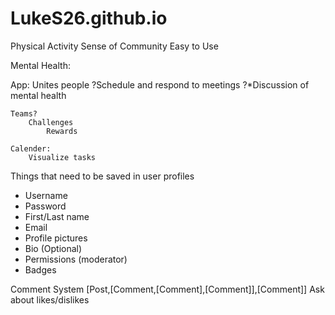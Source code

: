 # LukeS26.github.io

Physical Activity
Sense of Community
Easy to Use


Mental Health:


App:
	Unites people
	?Schedule and respond to meetings
	?*Discussion of mental health

	Teams?
		Challenges
			Rewards 

	Calender:
		Visualize tasks

Things that need to be saved in user profiles
- Username
- Password
- First/Last name
- Email
- Profile pictures
- Bio (Optional)
- Permissions (moderator)
- Badges

Comment System
	[Post,[Comment,[Comment],[Comment]],[Comment]]
	Ask about likes/dislikes